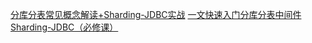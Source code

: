 [分库分表常见概念解读+Sharding-JDBC实战](https://mp.weixin.qq.com/s/4dmiW-g5ugaG1mD9YcaFHg)
[一文快速入门分库分表中间件 Sharding-JDBC（必修课）](https://mp.weixin.qq.com/s/SMV_qCpLNyukTmAew8fJRQ)